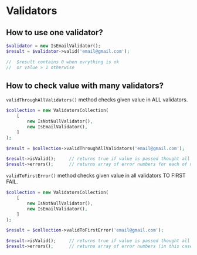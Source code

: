 # Validators

## How to use one validator?
```php
$validator = new IsEmailValidator();
$result = $validator->valid('email@gmail.com');

//  $result contains 0 when evrything is ok
//  or value > 1 otherwise

```

## How to check value with many validators?

`validThroughAllValidators()` method checks given value in ALL validators.
```php
$collection = new ValidatorsCollection(
    [
        new IsNotNullValidator(),
        new IsEmailValidator(),
    ]
);

$result = $collection->validThroughAllValidators('email@gmail.com');

$result->isValid();     // returns true if value is passed thought all validators
$result->errors();      // returns array of error numbers for each of not-passed validators

```

`validToFirstError()` method checks given value in all validators TO FIRST FAIL.
```php
$collection = new ValidatorsCollection(
    [
        new IsNotNullValidator(),
        new IsEmailValidator(),
    ]
);

$result = $collection->validToFirstError('email@gmail.com');

$result->isValid();     // returns true if value is passed thought all validators
$result->errors();      // returns array of error numbers (in this case there will be only single element in array) for each of not-passed validators

```
